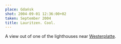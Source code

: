 ```yaml
---
place: Gdańsk
shot: 2004-09-01 12:36:00+02
taken: September 2004
title: Lauritzen. Cool.
---
```


A view out of one of the lighthouses near [Westerplatte](http://en.wikipedia.org/wiki/Westerplatte).
